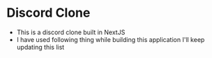 # Discord Clone

- This is a discord clone built in NextJS
- I have used following thing while building this application I'll keep updating this list